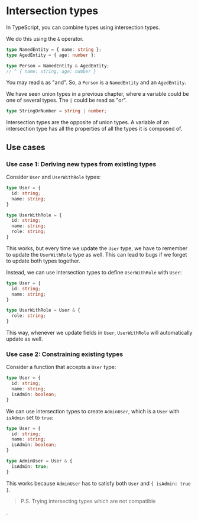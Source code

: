 # Intersection types

In TypeScript, you can combine types using intersection types.

We do this using the `&` operator.

```ts
type NamedEntity = { name: string };
type AgedEntity = { age: number };

type Person = NamedEntity & AgedEntity;
// ^ { name: string, age: number }
```

You may read `&` as "and". So, a `Person` is a `NamedEntity` and an `AgedEntity`.

We have seen union types in a previous chapter, where a variable could be one of several types. The `|` could be read as "or".

```ts
type StringOrNumber = string | number;
```

Intersection types are the opposite of union types. A variable of an intersection type has all the properties of all the types it is composed of.

## Use cases

### Use case 1: Deriving new types from existing types

Consider `User` and `UserWithRole` types:

```ts
type User = {
  id: string;
  name: string;
}

type UserWithRole = {
  id: string;
  name: string;
  role: string;
}
```

This works, but every time we update the `User` type, we have to remember to update the `UserWithRole` type as well. This can lead to bugs if we forget to update both types together.

Instead, we can use intersection types to define `UserWithRole` with `User`:

```ts
type User = {
  id: string;
  name: string;
}

type UserWithRole = User & {
  role: string;
}
```

This way, whenever we update fields in `User`, `UserWithRole` will automatically update as well.

### Use case 2: Constraining existing types

Consider a function that accepts a `User` type:

```ts
type User = {
  id: string;
  name: string;
  isAdmin: boolean;
}
```

We can use intersection types to create `AdminUser`, which is a `User` with `isAdmin` set to `true`:
```ts
type User = {
  id: string;
  name: string;
  isAdmin: boolean;
}

type AdminUser = User & {
  isAdmin: true;
}
```

This works because `AdminUser` has to satisfy both `User` and `{ isAdmin: true }`.

> P.S. Trying intersecting types which are not compatible

.
